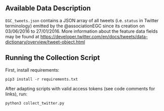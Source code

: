 ## Available Data Description

``EGC_tweets.json`` contains a JSON array of all tweets (i.e. ``status`` in Twitter terminology) emitted by the @associationEGC since its creation on 03/06/2016 to 27/01/2016. More information about the feature data fields may be found at https://developer.twitter.com/en/docs/tweets/data-dictionary/overview/tweet-object.html

## Running the Collection Script

First, install requirements:

    pip3 install -r requirements.txt

After adapting scripts with valid access tokens (see code comments for links), run:

    python3 collect_twitter.py

